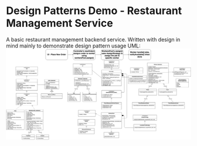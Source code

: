 # Design Patterns Demo - Restaurant Management Service
A basic restaurant management backend service. Written with design in mind mainly to demonstrate design pattern usage
UML:
![Alt text](restaurant_UML.png?raw=true "UML")
